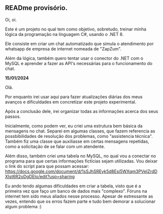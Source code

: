 ## READme provisório.

Oi, oi. 

Este é um projeto no qual tem como objetivo, sobretudo, treinar minha lógica da programação na linguagem C#, usando o .NET 8. 

Ele consiste em criar um chat automatizado que simula o atendimento por whatsapp de empresa de internet nomeada de "ZapZum".

Além da lógica, também quero tentar usar o conector do .NET com o MySQL e aprender a fazer as API's necessárias para o funcionamento do chat.


**15/01/2024**

Olá.

Por enquanto irei usar aqui para fazer atualizações diárias dos meus avanços e dificuldades em concretizar este projeto experimental. 

Após a conclusão dele, irei organizar todas as informações acerca dos seus passos. 

Inicialmente, como podem ver, eu criei uma estrutura bem básica da mensagens no chat. 
Separei em algumas classes, que fazem referencia as possbibilidades de resolução dos problemas, como "assistencia técnica".
Também fiz uma classe que auxiliasse em certas mensagens repetidas, como a solicitação de se falar com um atendente. 

Além disso, também criei uma tabela no MySQL, no qual vou a conectar no programa para que certas informações fictícias sejam utilizadas. 
Vou deixar o link do script para que possam acessar: https://docs.google.com/document/d/1sSJhSREyk5d8Esi5WXqm3PVeIZrdDXIst6R2oDgDElo/edit?usp=sharing

Eu ando tendo algumas dificuldades em criar a tabela, visto que é a primeira vez que faço um banco de dados mais "complexo". 
Fóruns na internet tem sido meus aliados nesse processo. 
Apesar de estressante as vezes, entendo que os erros fazem parte e tudo bem demorar a solucionar algum problema :)
